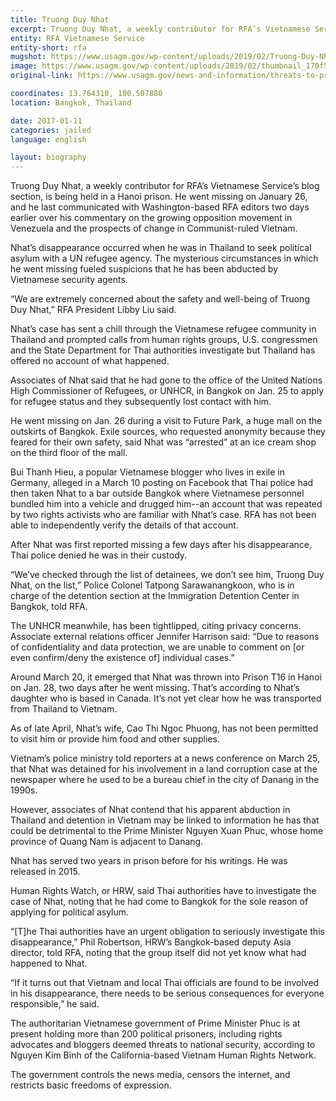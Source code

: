 ```yaml
---
title: Truong Duy Nhat
excerpt: Truong Duy Nhat, a weekly contributor for RFA’s Vietnamese Service’s blog section, is being held in a Hanoi prison. He went missing on January 26.
entity: RFA Vietnamese Service
entity-short: rfa
mugshot: https://www.usagm.gov/wp-content/uploads/2019/02/Truong-Duy-Nhat-e1549390966537-200x200.jpeg
image: https://www.usagm.gov/wp-content/uploads/2019/02/thumbnail_170f5532-d32b-4148-ba3c-f913eb0603ff.jpg
original-link: https://www.usagm.gov/news-and-information/threats-to-press/truong-duy-nhat/

coordinates: 13.764310, 100.507880
location: Bangkok, Thailand

date: 2017-01-11
categories: jailed
language: english

layout: biography
---
```


Truong Duy Nhat, a weekly contributor for RFA’s Vietnamese Service’s blog section, is being held in a Hanoi prison. He went missing on January 26, and he last communicated with Washington-based RFA editors two days earlier over his commentary on the growing opposition movement in Venezuela and the prospects of change in Communist-ruled Vietnam.

Nhat’s disappearance occurred when he was in Thailand to seek political asylum with a UN refugee agency. The mysterious circumstances in which he went missing fueled suspicions that he has been abducted by Vietnamese security agents.

“We are extremely concerned about the safety and well-being of Truong Duy Nhat,” RFA President Libby Liu said. 

Nhat’s case has sent a chill through the Vietnamese refugee community in Thailand and prompted calls from human rights groups, U.S. congressmen and the State Department for Thai authorities investigate but Thailand has offered no account of what happened.

Associates of Nhat said that he had gone to the office of the United Nations High Commissioner of Refugees, or UNHCR, in Bangkok on Jan. 25 to apply for refugee status and they subsequently lost contact with him.

He went missing on Jan. 26 during a visit to Future Park, a huge mall on the outskirts of Bangkok. Exile sources, who requested anonymity because they feared for their own safety, said Nhat was “arrested” at an ice cream shop on the third floor of the mall. 

Bui Thanh Hieu, a popular Vietnamese blogger who lives in exile in Germany, alleged in a March 10 posting on Facebook that Thai police had then taken Nhat to a bar outside Bangkok where Vietnamese personnel bundled him into a vehicle and drugged him--an account that was repeated by two rights activists who are familiar with Nhat’s case. RFA has not been able to independently verify the details of that account.

After Nhat was first reported missing a few days after his disappearance, Thai police denied he was in their custody. 

“We’ve checked through the list of detainees, we don’t see him, Truong Duy Nhat, on the list,” Police Colonel Tatpong Sarawanangkoon, who is in charge of the detention section at the Immigration Detention Center in Bangkok, told RFA.

The UNHCR meanwhile, has been tightlipped, citing privacy concerns. Associate external relations officer Jennifer Harrison said: “Due to reasons of confidentiality and data protection, we are unable to comment on [or even confirm/deny the existence of] individual cases.”

Around March 20, it emerged that Nhat was thrown into Prison T16 in Hanoi on Jan. 28, two days after he went missing. That’s according to Nhat’s daughter who is based in Canada. It’s not yet clear how he was transported from Thailand to Vietnam. 

As of late April, Nhat’s wife, Cao Thi Ngoc Phuong, has not been permitted to visit him or provide him food and other supplies.

Vietnam’s police ministry told reporters at a news conference on March 25, that Nhat was detained for his involvement in a land corruption case at the newspaper where he used to be a bureau chief in the city of Danang in the 1990s.

However, associates of Nhat contend that his apparent abduction in Thailand and detention in Vietnam may be linked to information he has that could be detrimental to the Prime Minister Nguyen Xuan Phuc, whose home province of Quang Nam is adjacent to Danang.

Nhat has served two years in prison before for his writings. He was released in 2015.

Human Rights Watch, or HRW, said Thai authorities have to investigate the case of Nhat, noting that he had come to Bangkok for the sole reason of applying for political asylum. 

“[T]he Thai authorities have an urgent obligation to seriously investigate this disappearance,” Phil Robertson, HRW’s Bangkok-based deputy Asia director, told RFA, noting that the group itself did not yet know what had happened to Nhat.

“If it turns out that Vietnam and local Thai officials are found to be involved in his disappearance, there needs to be serious consequences for everyone responsible,” he said.

The authoritarian Vietnamese government of Prime Minister Phuc is at present holding more than 200 political prisoners, including rights advocates and bloggers deemed threats to national security, according to Nguyen Kim Binh of the California-based Vietnam Human Rights Network.

The government controls the news media, censors the internet, and restricts basic freedoms of expression.
